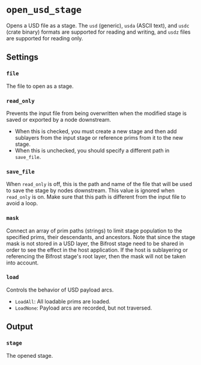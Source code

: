# `open_usd_stage`

Opens a USD file as a stage. The `usd` (generic), `usda` (ASCII text), and `usdc` (crate binary) formats are supported for reading and writing, and `usdz` files are supported for reading only.

## Settings

### `file`

The file to open as a stage. 

### `read_only`

Prevents the input file from being overwritten when the modified stage is saved or exported by a node downstream.
- When this is checked, you must create a new stage and then add sublayers from the input stage or reference prims from it to the new stage.
- When this is unchecked, you should specify a different path in `save_file`. 

### `save_file`

When `read_only` is off, this is the path and name of the file that will be used to save the stage by nodes downstream. This value is ignored when `read_only` is on. Make sure that this path is different from the input file to avoid a loop.

### `mask`

 Connect an array of prim paths (strings) to limit stage population to the specified prims, their descendants, and ancestors. Note that since the stage mask is not stored in a USD layer, the Bifrost stage need to be shared in order to see the effect in the host application. If the host is sublayering or referencing the Bifrost stage's root layer, then the mask will not be taken into account.

### `load`

Controls the behavior of USD payload arcs.
- `LoadAll`: All loadable prims are loaded.
- `LoadNone`: Payload arcs are recorded, but not traversed.

## Output

### `stage`

The opened stage.
